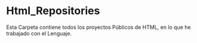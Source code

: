 # Html_Repositories
Esta Carpeta contiene todos los proyectos Públicos de HTML, en lo que he trabajado con el Lenguaje.
